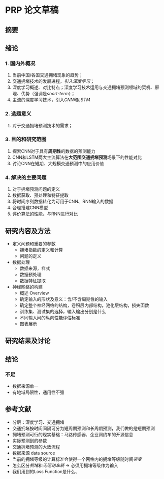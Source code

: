 # PRP 论文草稿



## 摘要



## 绪论

### 1. 国内外概况

1. 当前中国/各国交通拥堵现象的趋势；
2. 交通拥堵技术的发展进程，*引入深度学习*；
3. 深度学习概述、对比特点；深度学习技术运用与交通拥堵预测领域的契机、原理、优势（强调是*short-term*）；
4. 主流的深度学习技术，引入*CNN*和*LSTM*

### 2. 选题意义

1. 对于交通拥堵预测技术的需求；

### 3. 目的和研究范围

1. 探索CNN对于具有**周期性**的数据的预测能力
2. CNN和LSTM两大主流算法在**大范围交通拥堵预测**场景下的性能对比
3. 讨论CNN在短期、大规模交通预测中的应用价值

### 4. 解决的主要问题

1. 对于拥堵预测问题的定义
2. 数据获取、预处理和特征提取
3. 将时间序列数据转化为可用于CNN、RNN输入的数据
4. 合理搭建CNN模型
5. 评价算法的性能，与RNN进行对比



## 研究内容及方法

- 定义问题和重要的参数
  - 拥堵指数的定义和计算
  - 问题的定义
- 数据处理
  - 数据来源，样式
  - 数据预处理
  - 数据特征提取
- 神经网络的构建
  - 概述 Overview
  - 确定输入的形状及意义：含/不含周期性的输入
  - 确定整个神经网络的结构，卷积层内部结构，池化层结构，损失函数
  - 训练集、测试集的选择，输入输出分别是什么
  - 不同输入间的纵向性能评估标准
  - 图表展示



## 研究结果及讨论



## 结论

### 不足

- 数据来源单一
- 有地域局限性，通用性不强



## 参考文献



- 分层：深度学习、交通拥堵
- 交通拥堵按时间间隔可分为短周期预测和长周期预测，我们做的是短期预测
- 拥堵预测可行的现实基础：马路传感器，企业网约车的开源信息
- 实际预测到的参数
- 交通拥堵预测的大致流程
- 数据来源 data source
- 当前的拥堵等级的计算标准会使得一个网格内的拥堵等级随时间*突变*
- 怎么区分*拥堵*和*无运动车辆* -> 必须用拥堵等级作为输入
- 我们用到的Loss Function是什么、
